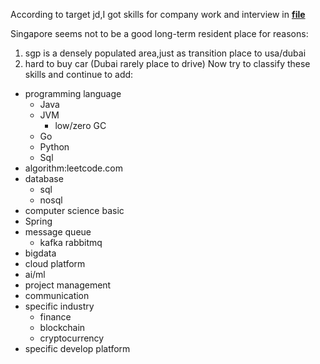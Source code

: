 According to target jd,I got skills for company work and interview in **[file](./resources/skills.txt)** </br>

Singapore seems not to be a good long-term resident place for reasons: </br>
1. sgp is a densely populated area,just as transition place to usa/dubai
2. hard to buy car (Dubai rarely place to drive)
Now try to classify these skills and continue to add: </br>
* programming language
  * Java
  * JVM
    * low/zero GC
  * Go
  * Python
  * Sql
* algorithm:leetcode.com
* database
  * sql
  * nosql
* computer science basic
* Spring
* message queue
  * kafka rabbitmq
* bigdata
* cloud platform
* ai/ml
* project management
* communication
* specific industry
  * finance
  * blockchain
  * cryptocurrency
* specific develop platform